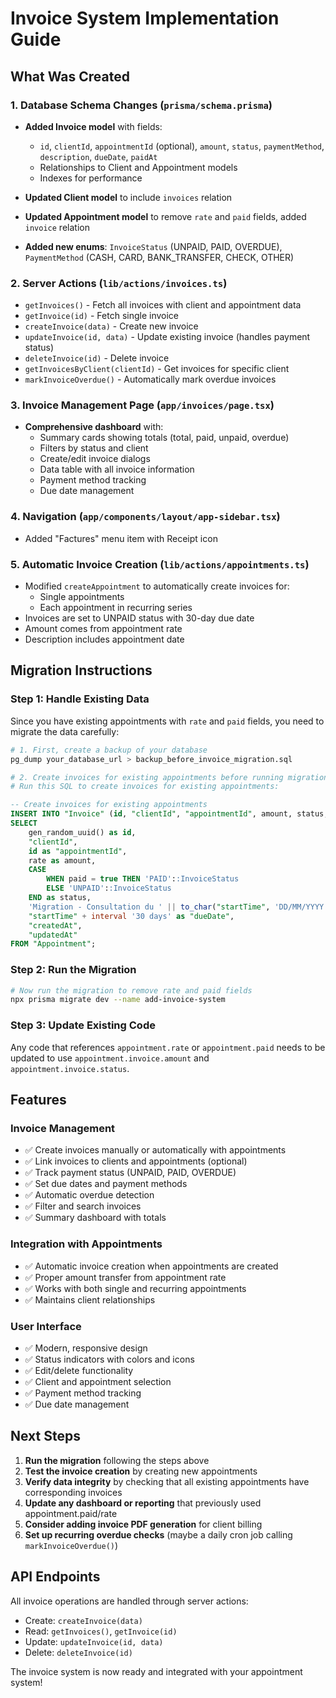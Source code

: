 # Invoice System Implementation Guide

## What Was Created

### 1. Database Schema Changes (`prisma/schema.prisma`)

- **Added Invoice model** with fields:
  - `id`, `clientId`, `appointmentId` (optional), `amount`, `status`, `paymentMethod`, `description`, `dueDate`, `paidAt`
  - Relationships to Client and Appointment models
  - Indexes for performance

- **Updated Client model** to include `invoices` relation
- **Updated Appointment model** to remove `rate` and `paid` fields, added `invoice` relation
- **Added new enums**: `InvoiceStatus` (UNPAID, PAID, OVERDUE), `PaymentMethod` (CASH, CARD, BANK_TRANSFER, CHECK, OTHER)

### 2. Server Actions (`lib/actions/invoices.ts`)

- `getInvoices()` - Fetch all invoices with client and appointment data
- `getInvoice(id)` - Fetch single invoice
- `createInvoice(data)` - Create new invoice
- `updateInvoice(id, data)` - Update existing invoice (handles payment status)
- `deleteInvoice(id)` - Delete invoice
- `getInvoicesByClient(clientId)` - Get invoices for specific client
- `markInvoiceOverdue()` - Automatically mark overdue invoices

### 3. Invoice Management Page (`app/invoices/page.tsx`)

- **Comprehensive dashboard** with:
  - Summary cards showing totals (total, paid, unpaid, overdue)
  - Filters by status and client
  - Create/edit invoice dialogs
  - Data table with all invoice information
  - Payment method tracking
  - Due date management

### 4. Navigation (`app/components/layout/app-sidebar.tsx`)

- Added "Factures" menu item with Receipt icon

### 5. Automatic Invoice Creation (`lib/actions/appointments.ts`)

- Modified `createAppointment` to automatically create invoices for:
  - Single appointments
  - Each appointment in recurring series
- Invoices are set to UNPAID status with 30-day due date
- Amount comes from appointment rate
- Description includes appointment date

## Migration Instructions

### Step 1: Handle Existing Data

Since you have existing appointments with `rate` and `paid` fields, you need to migrate the data carefully:

```bash
# 1. First, create a backup of your database
pg_dump your_database_url > backup_before_invoice_migration.sql

# 2. Create invoices for existing appointments before running migration
# Run this SQL to create invoices for existing appointments:
```

```sql
-- Create invoices for existing appointments
INSERT INTO "Invoice" (id, "clientId", "appointmentId", amount, status, description, "dueDate", "createdAt", "updatedAt")
SELECT
    gen_random_uuid() as id,
    "clientId",
    id as "appointmentId",
    rate as amount,
    CASE
        WHEN paid = true THEN 'PAID'::InvoiceStatus
        ELSE 'UNPAID'::InvoiceStatus
    END as status,
    'Migration - Consultation du ' || to_char("startTime", 'DD/MM/YYYY') as description,
    "startTime" + interval '30 days' as "dueDate",
    "createdAt",
    "updatedAt"
FROM "Appointment";
```

### Step 2: Run the Migration

```bash
# Now run the migration to remove rate and paid fields
npx prisma migrate dev --name add-invoice-system
```

### Step 3: Update Existing Code

Any code that references `appointment.rate` or `appointment.paid` needs to be updated to use `appointment.invoice.amount` and `appointment.invoice.status`.

## Features

### Invoice Management

- ✅ Create invoices manually or automatically with appointments
- ✅ Link invoices to clients and appointments (optional)
- ✅ Track payment status (UNPAID, PAID, OVERDUE)
- ✅ Set due dates and payment methods
- ✅ Automatic overdue detection
- ✅ Filter and search invoices
- ✅ Summary dashboard with totals

### Integration with Appointments

- ✅ Automatic invoice creation when appointments are created
- ✅ Proper amount transfer from appointment rate
- ✅ Works with both single and recurring appointments
- ✅ Maintains client relationships

### User Interface

- ✅ Modern, responsive design
- ✅ Status indicators with colors and icons
- ✅ Edit/delete functionality
- ✅ Client and appointment selection
- ✅ Payment method tracking
- ✅ Due date management

## Next Steps

1. **Run the migration** following the steps above
2. **Test the invoice creation** by creating new appointments
3. **Verify data integrity** by checking that all existing appointments have corresponding invoices
4. **Update any dashboard or reporting** that previously used appointment.paid/rate
5. **Consider adding invoice PDF generation** for client billing
6. **Set up recurring overdue checks** (maybe a daily cron job calling `markInvoiceOverdue()`)

## API Endpoints

All invoice operations are handled through server actions:

- Create: `createInvoice(data)`
- Read: `getInvoices()`, `getInvoice(id)`
- Update: `updateInvoice(id, data)`
- Delete: `deleteInvoice(id)`

The invoice system is now ready and integrated with your appointment system!
